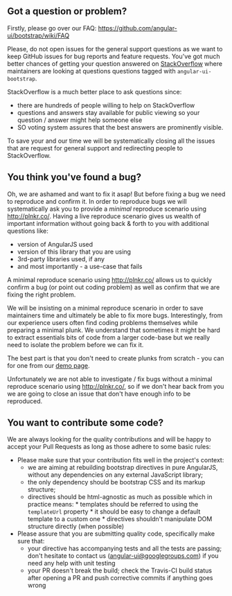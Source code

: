 ## Got a question or problem?

Firstly, please go over our FAQ: https://github.com/angular-ui/bootstrap/wiki/FAQ

Please, do not open issues for the general support questions as we want to keep GitHub issues for bug reports and feature requests. You've got much better chances of getting your question answered on [StackOverflow](http://stackoverflow.com/questions/tagged/angular-ui-bootstrap) where maintainers are looking at questions questions tagged with `angular-ui-bootstrap`.

StackOverflow is a much better place to ask questions since:
* there are hundreds of people willing to help on StackOverflow
* questions and answers stay available for public viewing so your question / answer might help someone else
* SO voting system assures that the best answers are prominently visible.

To save your and our time we will be systematically closing all the issues that are request for general support and redirecting people to StackOverflow. 

## You think you've found a bug?

Oh, we are ashamed and want to fix it asap! But before fixing a bug we need to reproduce and confirm it. In order to reproduce bugs we will systematically ask you to provide a _minimal_ reproduce scenario using http://plnkr.co/. Having a live reproduce scenario gives us wealth of important information without going back & forth to you with additional questions like:
* version of AngularJS used
* version of this library that you are using
* 3rd-party libraries used, if any
* and most importantly - a use-case that fails 

A minimal reproduce scenario using http://plnkr.co/ allows us to quickly confirm a bug (or point out coding problem) as well as confirm that we are fixing the right problem. 

We will be insisting on a minimal reproduce scenario in order to save maintainers time and ultimately be able to fix more bugs. Interestingly, from our experience users often find coding problems themselves while preparing a minimal plunk. We understand that sometimes it might be hard to extract essentials bits of code from a larger code-base but we really need to isolate the problem before we can fix it.

The best part is that you don't need to create plunks from scratch - you can for one from our [demo page](http://angular-ui.github.io/bootstrap/).

Unfortunately we are not able to investigate / fix bugs without a minimal reproduce scenario using http://plnkr.co/, so if we don't hear back from you we are going to close an issue that don't have enough info to be reproduced.


## You want to contribute some code?

We are always looking for the quality contributions and will be happy to accept your Pull Requests as long as those adhere to some basic rules:

* Please make sure that your contribution fits well in the project's context:
  * we are aiming at rebuilding bootstrap directives in pure AngularJS, without any dependencies on any external JavaScript library;
  * the only dependency should be bootstrap CSS and its markup structure;
  * directives should be html-agnostic as much as possible which in practice means:
        * templates should be referred to using the `templateUrl` property
        * it should be easy to change a default template to a custom one
        * directives shouldn't manipulate DOM structure directly (when possible)
* Please assure that you are submitting quality code, specifically make sure that:
  * your directive has accompanying tests and all the tests are passing; don't hesitate to contact us (angular-ui@googlegroups.com) if you need any help with unit testing
  * your PR doesn't break the build; check the Travis-CI build status after opening a PR and push corrective commits if anything goes wrong
